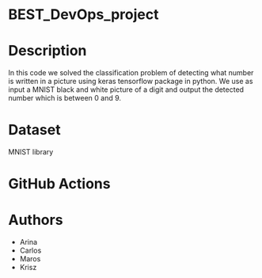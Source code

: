 # BEST_DevOps_project

# Description
In this code we solved the classification problem of detecting what number is written in a picture using keras tensorflow package in python. We use as input a MNIST black and white picture of a digit and output the detected number which is between 0 and 9.

# Dataset
MNIST library

# GitHub Actions


# Authors
- Arina
- Carlos
- Maros
- Krisz
